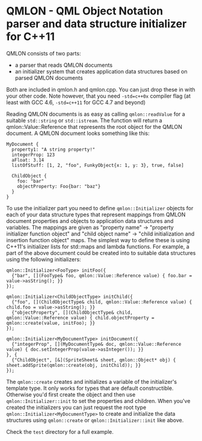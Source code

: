 QMLON - QML Object Notation parser and data structure initializer for C++11
===========================================================================

QMLON consists of two parts:
 * a parser that reads QMLON documents
 * an initializer system that creates application data structures based on parsed QMLON documents

Both are included in qmlon.h and qmlon.cpp. You can just drop these in with your other code. Note however, that you need `-std=c++0x` compiler flag (at least with GCC 4.6, `-std=c++11` for GCC 4.7 and beyond)

Reading QMLON documents is as easy as calling `qmlon::readValue` for a suitable `std::string` or `std::istream`. The function will return a qmlon::Value::Reference that represents the root object for the QMLON document. A QMLON document looks something like this:

    MyDocument {
      property1: "A string property!"
      integerProp: 123
      aFloat: 3.14
      listOfStuff: [1, 2, "foo", FunkyObject{x: 1, y: 3}, true, false]

      ChildObject {
        foo: "bar"
        objectProperty: Foo{bar: "baz"}
      }
    }

To use the initializer part you need to define `qmlon::Initializer` objects for each of your data structure types that represent mappings from QMLON document properties and objects to application data structures and variables. The mappings are given as "property name" -> "property initializer function object" and "child object name" -> "child initialization and insertion function object" maps. The simplest way to define these is using C++11's initializer lists for std::maps and lambda functions. For example, a part of the above document could be created into to suitable data structures using the following initializers:

    qmlon::Initializer<FooType> initFoo({
      {"bar", [](FooType& foo, qmlon::Value::Reference value) { foo.bar = value->asString(); }}
    });

    qmlon::Initializer<ChildObjectType> initChild({
      {"foo", [](ChildObjectType& child, qmlon::Value::Reference value) { child.foo = value->asString(); }}
      {"objectProperty", [](ChildObjectType& child, qmlon::Value::Reference value) { child.objectProperty = qmlon::create(value, initFoo); }}
    });

    qmlon::Initializer<MyDocumentType> initDocument({
      {"integerProp", [](MyDocumentType& doc, qmlon::Value::Reference value) { doc.setIntegerProp(value->asInteger()); }}
    }, {
      {"ChildObject", [&](SpriteSheet& sheet, qmlon::Object* obj) { sheet.addSprite(qmlon::create(obj, initChild)); }}
    });

The `qmlon::create` creates and initializes a variable of the initializer's template type. It only works for types that are default constructible. Otherwise you'd first create the object and then use `qmlon::Initializer::init` to set the properties and children. When you've created the initializers you can just request the root type `qmlon::Initializer<MyDocumentType>` to create and initialize the data structures using `qmlon::create` or `qmlon::Initializer::init` like above.

Check the `test` directory for a full example.

